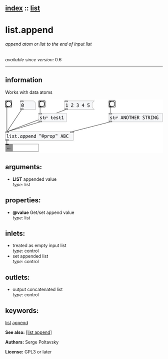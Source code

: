 [index](index.html) :: [list](category_list.html)
---

# list.append

###### append atom or list to the end of input list

*available since version:* 0.6

---


## information
Works with data atoms


[![example](../examples/img/list.append.jpg)](../examples/pd/list.append.pd)



## arguments:

* **LIST**
appended value<br>
_type:_ list<br>





## properties:

* **@value** 
Get/set append value<br>
_type:_ list<br>



## inlets:

* treated as empty input list<br>
_type:_ control
* set appended list<br>
_type:_ control



## outlets:

* output concatenated list<br>
_type:_ control



## keywords:

[list](keywords/list.html)
[append](keywords/append.html)



**See also:**
[\[list append\]](list%20append.html)




**Authors:** Serge Poltavsky




**License:** GPL3 or later





